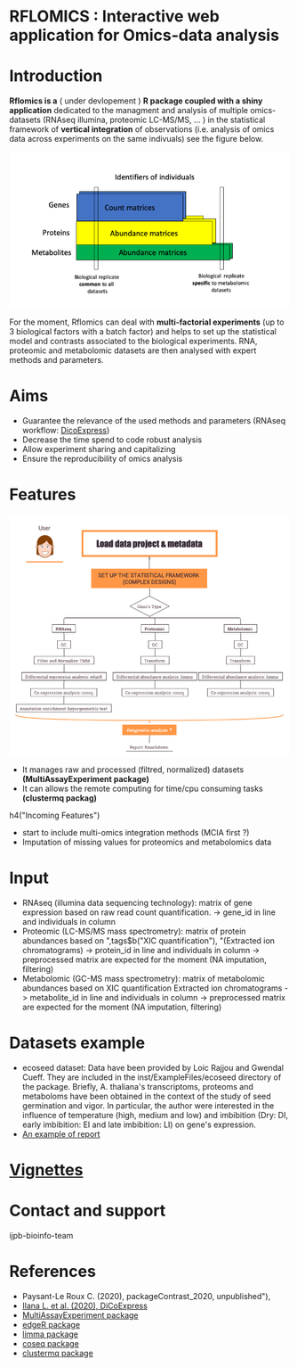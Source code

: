 # RFLOMICS : Interactive web application for Omics-data analysis


# Introduction
**Rflomics is a** ( under devlopement ) **R package coupled with a shiny application** dedicated to the managment and analysis of multiple omics-datasets (RNAseq illumina, proteomic LC-MS/MS, … ) in the statistical framework of **vertical integration** of observations (i.e. analysis of omics data across experiments on the same indivuals) see the figure below.

<img src="inst/RFLOMICSapp/www/Integration.png" align="center" width="900"/>

For the moment, Rflomics can deal with **multi-factorial experiments** (up to 3 biological factors with a batch factor) and helps to set up the statistical model and contrasts associated to the biological experiments. RNA, proteomic and metabolomic datasets are then analysed with expert methods and parameters.

# Aims
- Guarantee the relevance of the used methods and parameters (RNAseq workflow: [DicoExpress](https://plantmethods.biomedcentral.com/articles/10.1186/s13007-020-00611-7))
- Decrease the time spend to code robust analysis
- Allow experiment sharing and capitalizing
- Ensure the reproducibility of omics analysis

#  Features

<img src="inst/RFLOMICSapp/www/Rflomics_features.png" align="center" width="900"/>

- It manages raw and processed (filtred, normalized) datasets **(MultiAssayExperiment package)**
- It can allows the remote computing for time/cpu consuming tasks **(clustermq packag)**

h4("Incoming Features")
- start to include multi-omics integration methods (MCIA first ?)
- Imputation of missing values for proteomics and metabolomics data
                    
# Input
- RNAseq (illumina data sequencing technology): matrix of gene expression based on raw read count quantification.
  -> gene_id in line and individuals in column
- Proteomic (LC-MS/MS mass spectrometry): matrix of protein abundances based on ",tags$b("XIC quantification"), "(Extracted ion chromatograms)   -> protein_id in line and individuals in column
  -> preprocessed matrix are expected for the moment (NA imputation, filtering)
- Metabolomic (GC-MS mass spectrometry): matrix of metabolomic abundances based on XIC quantification Extracted ion chromatograms
  -> metabolite_id in line and individuals in column
  -> preprocessed matrix are expected for the moment (NA imputation, filtering)

# Datasets example
- ecoseed dataset: Data have been provided by Loic Rajjou and Gwendal Cueff. They are included in the inst/ExampleFiles/ecoseed directory of the package. Briefly, A. thaliana's transcriptoms, proteoms and metaboloms have been obtained in the context of the study of seed germination and vigor. In particular, the author were interested in the influence of temperature (high, medium and low) and imbibition (Dry: DI, early imbibition: EI and late imbibition: LI) on gene's expression.
- [An example of report](RFLOMICSapp/www/ecoseed-report.html)

# [Vignettes](https://forgemia.inra.fr/flomics/rflomics/-/blob/develop.0.1/docs/index.html)

# Contact and support
ijpb-bioinfo-team

# References
- Paysant-Le Roux C. (2020), packageContrast_2020, unpublished"),
- [Ilana L. et al. (2020), DiCoExpress](http://eutils.ncbi.nlm.nih.gov/entrez/eutils/elink.fcgi?dbfrom=pubmed&id=32426025&retmode=ref&cmd=prlinks)
- [MultiAssayExperiment package](https://bioconductor.org/packages/release/bioc/html/MultiAssayExperiment.html)
- [edgeR package](https://bioconductor.org/packages/release/bioc/html/edgeR.html)
- [limma package](https://bioconductor.org/packages/release/bioc/html/limma.html)
- [coseq package](https://bioconductor.org/packages/release/bioc/html/coseq.html)
- [clustermq package](https://cran.r-project.org/web/packages/clustermq/index.html)
  

